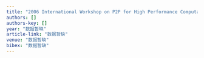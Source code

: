 ```yaml
---
title: "2006 International Workshop on P2P for High Performance Computational Sciences (P2P-HPCS06)-Analyzing Peer-to-Peer Traffic's Impact on Large Scale Networks"
authors: []
authors-key: []
year: "数据暂缺"
article-link: "数据暂缺"
venue: "数据暂缺"
bibex: "数据暂缺"
---
```

